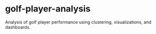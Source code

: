 # golf-player-analysis
 Analysis of golf player performance using clustering, visualizations, and dashboards.
